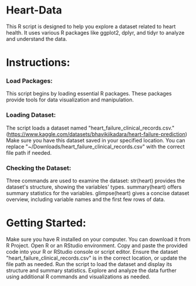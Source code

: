 # Heart-Data
This R script is designed to help you explore a dataset related to heart health. It uses various R packages like ggplot2, dplyr, and tidyr to analyze and understand the data.

# Instructions:
### Load Packages:
This script begins by loading essential R packages. These packages provide tools for data visualization and manipulation.
### Loading Dataset:
The script loads a dataset named "heart_failure_clinical_records.csv."(https://www.kaggle.com/datasets/bhavikjikadara/heart-failure-prediction) Make sure you have this dataset saved in your specified location. You can replace "~/Downloads/heart_failure_clinical_records.csv" with the correct file path if needed.
### Checking the Dataset:
Three commands are used to examine the dataset:
str(heart) provides the dataset's structure, showing the variables' types.
summary(heart) offers summary statistics for the variables.
glimpse(heart) gives a concise dataset overview, including variable names and the first few rows of data.

# Getting Started:

Make sure you have R installed on your computer. You can download it from R Project.
Open R or an RStudio environment.
Copy and paste the provided code into your R or RStudio console or script editor.
Ensure the dataset "heart_failure_clinical_records.csv" is in the correct location, or update the file path as needed.
Run the script to load the dataset and display its structure and summary statistics.
Explore and analyze the data further using additional R commands and visualizations as needed.
